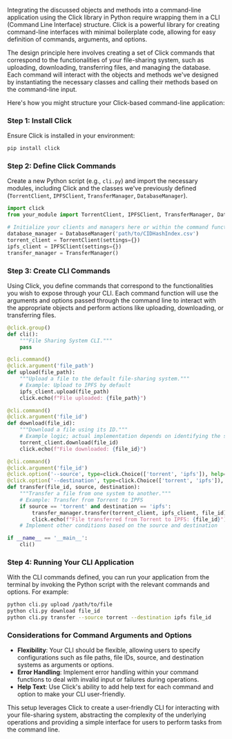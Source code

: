 Integrating the discussed objects and methods into a command-line application using the Click library in Python require wrapping them in a CLI (Command Line Interface) structure. Click is a powerful library for creating command-line interfaces with minimal boilerplate code, allowing for easy definition of commands, arguments, and options.

The design principle here involves creating a set of Click commands that correspond to the functionalities of your file-sharing system, such as uploading, downloading, transferring files, and managing the database. Each command will interact with the objects and methods we've designed by instantiating the necessary classes and calling their methods based on the command-line input.

Here's how you might structure your Click-based command-line application:

### Step 1: Install Click

Ensure Click is installed in your environment:

```bash
pip install click
```

### Step 2: Define Click Commands

Create a new Python script (e.g., `cli.py`) and import the necessary modules, including Click and the classes we've previously defined (`TorrentClient`, `IPFSClient`, `TransferManager`, `DatabaseManager`).

```python
import click
from your_module import TorrentClient, IPFSClient, TransferManager, DatabaseManager

# Initialize your clients and managers here or within the command functions
database_manager = DatabaseManager('path/to/CIDHashIndex.csv')
torrent_client = TorrentClient(settings={})
ipfs_client = IPFSClient(settings={})
transfer_manager = TransferManager()
```

### Step 3: Create CLI Commands

Using Click, you define commands that correspond to the functionalities you wish to expose through your CLI. Each command function will use the arguments and options passed through the command line to interact with the appropriate objects and perform actions like uploading, downloading, or transferring files.

```python
@click.group()
def cli():
    """File Sharing System CLI."""
    pass

@cli.command()
@click.argument('file_path')
def upload(file_path):
    """Upload a file to the default file-sharing system."""
    # Example: Upload to IPFS by default
    ipfs_client.upload(file_path)
    click.echo(f"File uploaded: {file_path}")

@cli.command()
@click.argument('file_id')
def download(file_id):
    """Download a file using its ID."""
    # Example logic; actual implementation depends on identifying the system from the ID
    torrent_client.download(file_id)
    click.echo(f"File downloaded: {file_id}")

@cli.command()
@click.argument('file_id')
@click.option('--source', type=click.Choice(['torrent', 'ipfs']), help="Source file system.")
@click.option('--destination', type=click.Choice(['torrent', 'ipfs']), help="Destination file system.")
def transfer(file_id, source, destination):
    """Transfer a file from one system to another."""
    # Example: Transfer from Torrent to IPFS
    if source == 'torrent' and destination == 'ipfs':
        transfer_manager.transfer(torrent_client, ipfs_client, file_id)
        click.echo(f"File transferred from Torrent to IPFS: {file_id}")
    # Implement other conditions based on the source and destination

if __name__ == '__main__':
    cli()
```

### Step 4: Running Your CLI Application

With the CLI commands defined, you can run your application from the terminal by invoking the Python script with the relevant commands and options. For example:

```bash
python cli.py upload /path/to/file
python cli.py download file_id
python cli.py transfer --source torrent --destination ipfs file_id
```

### Considerations for Command Arguments and Options

- **Flexibility**: Your CLI should be flexible, allowing users to specify configurations such as file paths, file IDs, source, and destination systems as arguments or options.
- **Error Handling**: Implement error handling within your command functions to deal with invalid input or failures during operations.
- **Help Text**: Use Click's ability to add help text for each command and option to make your CLI user-friendly.

This setup leverages Click to create a user-friendly CLI for interacting with your file-sharing system, abstracting the complexity of the underlying operations and providing a simple interface for users to perform tasks from the command line.
